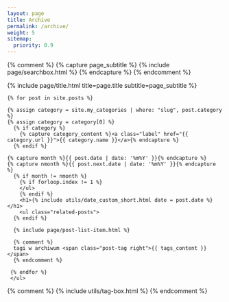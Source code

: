 ```yaml
---
layout: page
title: Archive
permalink: /archive/
weight: 5
sitemap:
  priority: 0.9
---
```


<div class="page">

{% comment %}
{% capture page_subtitle %}
  {% include page/searchbox.html %}
{% endcapture %}
{% endcomment %}

{% include page/title.html title=page.title subtitle=page_subtitle %}

    {% for post in site.posts %}

    {% assign category = site.my_categories | where: "slug", post.category %}
    {% assign category = category[0] %}
      {% if category %}
        {% capture category_content %}<a class="label" href="{{ category.url }}">{{ category.name }}</a>{% endcapture %}
      {% endif %}

    {% capture month %}{{ post.date | date: '%m%Y' }}{% endcapture %}
    {% capture nmonth %}{{ post.next.date | date: '%m%Y' }}{% endcapture %}
      {% if month != nmonth %}
        {% if forloop.index != 1 %}
        </ul>
        {% endif %}
        <h1>{% include utils/date_custom_short.html date = post.date %}</h1>
        <ul class="related-posts">
      {% endif %}

      {% include page/post-list-item.html %}

      {% comment %}
      tagi w archiwum <span class="post-tag right">{{ tags_content }}</span>
      {% endcomment %}

     {% endfor %}
     </ul>


  {% comment %}
    {% include utils/tag-box.html %}
  {% endcomment %}


</div>
